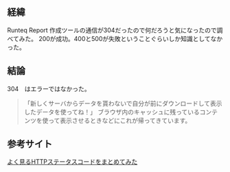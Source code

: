 ## 経緯
Runteq Report 作成ツールの通信が304だったので何だろうと気になったので調べてみた。
200が成功。400と500が失敗ということぐらいしか知識としてなかった。

## 結論
304　はエラーではなかった。

> 「新しくサーバからデータを貰わないで自分が前にダウンロードして表示したデータを使ってね！」
ブラウザ内のキャッシュに残っているコンテンツを使って表示させるときなどにこれが帰ってきています。

## 参考サイト
[よく見るHTTPステータスコードをまとめてみた](https://qiita.com/a24dai/items/73d6a7ae1f7ef45832ce)
